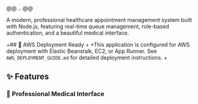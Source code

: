 @@ .. @@
 
 A modern, professional healthcare appointment management system built with Node.js, featuring real-time queue management, role-based authentication, and a beautiful medical interface.
 
+## 🚀 AWS Deployment Ready
+
+This application is configured for AWS deployment with Elastic Beanstalk, EC2, or App Runner. See `AWS_DEPLOYMENT_GUIDE.md` for detailed deployment instructions.
+
 ## ✨ Features
 
 ### 🏥 Professional Medical Interface